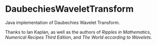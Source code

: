 # DaubechiesWaveletTransform
Java implementation of Daubechies Wavelet Transform.

Thanks to Ian Kaplan, as well as the authors of *Ripples in Mathematics*, *Numerical Recipes Third Edition*, and *The World according to Wavelets*. 

